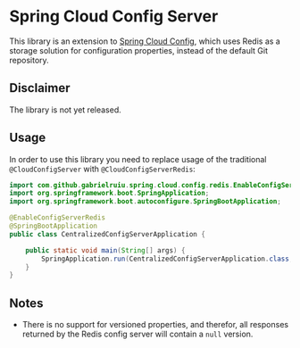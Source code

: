 # Spring Cloud Config Server

This library is an extension to [Spring Cloud Config](http://cloud.spring.io/spring-cloud-config/spring-cloud-config.html),
which uses Redis as a storage solution for configuration properties, instead of the default Git repository.

## Disclaimer
The library is not yet released.

## Usage

In order to use this library you need to replace usage of the traditional ```@CloudConfigServer``` with ```@CloudConfigServerRedis```:

```java
import com.github.gabrielruiu.spring.cloud.config.redis.EnableConfigServerRedis;
import org.springframework.boot.SpringApplication;
import org.springframework.boot.autoconfigure.SpringBootApplication;

@EnableConfigServerRedis
@SpringBootApplication
public class CentralizedConfigServerApplication {

	public static void main(String[] args) {
		SpringApplication.run(CentralizedConfigServerApplication.class, args);
	}
}
```

## Notes

* There is no support for versioned properties, and therefor, all responses returned by the Redis config server
will contain a ```null``` version.

